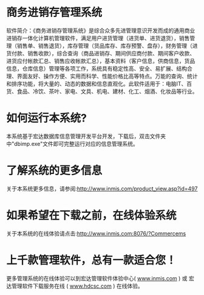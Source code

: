 # 商务进销存管理系统

软件简介：《商务进销存管理系统》是综合众多先进管理意识开发而成的通用商业进销存一体化计算机管理软件，满足用户进货管理（进货单、进货退货），销售管理（销售单、销售退货），库存管理（货品库存、库存预警、盘存），财务管理（进货付款、销售收款），综合查询（商品进销存、期间供应商付款、期间客户收款、进货应付帐款汇总、销售应收帐款汇总），基本资料（客户信息，供商信息，货品信息，仓库信息）管理等各项工作，系统具有稳定性高、安全、易扩展、结构合理、界面友好、操作方便、实用而科学、性能价格比高等特点。万能的查询、统计和排序功能，将大量的、动态的数据和信息直观化。此软件适用于：电脑IT、百货、食品、冷饮、茶叶、家电、文具、机电、建材、化工、烟酒、化妆品等行业。 

# 如何运行本系统?

本系统基于宏达数据库信息管理开发平台开发，下载后，双击文件夹中"dbimp.exe"文件即可完整运行对应的信息管理系统。

# 了解系统的更多信息

关于本系统更多信息，请参阅:http://www.inmis.com/product_view.asp?id=497

# 如果希望在下载之前，在线体验系统

关于本系统的在线体验请点击:http://www.inmis.com:8076/?Commercems

# 上千款管理软件，总有一款适合您！

更多管理系统的在线体验可以到宏达管理软件体验中心( www.inmis.com ) 或 宏达管理软件下载服务在线 ( www.hdcsc.com ) 在线体验。

